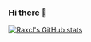 ### Hi there 👋
[![Raxcl's GitHub stats](https://github-readme-stats.vercel.app/api?username=raxcl&hide=issues&show_icons=true&bg_color=45,ff7979,ffd479,fffc79,73fa79)](https://github.com/Raxcl)
<!--
**Raxcl/Raxcl** is a ✨ _special_ ✨ repository because its `README.md` (this file) appears on your GitHub profile.

Here are some ideas to get you started:

- 🔭 I’m currently working on ...
- 🌱 I’m currently learning ...
- 👯 I’m looking to collaborate on ...
- 🤔 I’m looking for help with ...
- 💬 Ask me about ...
- 📫 How to reach me: ...
- 😄 Pronouns: ...
- ⚡ Fun fact: ...
-->
